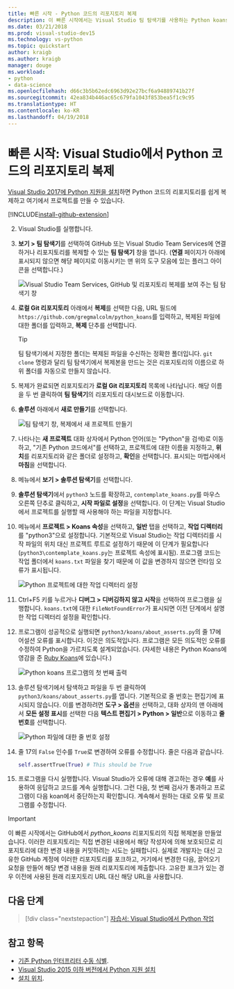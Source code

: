 ```yaml
---
title: 빠른 시작 - Python 코드의 리포지토리 복제
description: 이 빠른 시작에서는 Visual Studio 팀 탐색기를 사용하는 Python koans 리포지토리를 복제하여 Visual Studio에서 Python 프로젝트를 만듭니다.
ms.date: 03/21/2018
ms.prod: visual-studio-dev15
ms.technology: vs-python
ms.topic: quickstart
author: kraigb
ms.author: kraigb
manager: douge
ms.workload:
- python
- data-science
ms.openlocfilehash: d66c3b5b62edc6963d92e27bcf6a94889741b27f
ms.sourcegitcommit: 42ea834b446ac65c679fa1043f853bea5f1c9c95
ms.translationtype: HT
ms.contentlocale: ko-KR
ms.lasthandoff: 04/19/2018
---
```

# <a name="quickstart-clone-a-repository-of-python-code-in-visual-studio"></a>빠른 시작: Visual Studio에서 Python 코드의 리포지토리 복제

[Visual Studio 2017에 Python 지원을 설치](installing-python-support-in-visual-studio.md)하면 Python 코드의 리포지토리를 쉽게 복제하고 여기에서 프로젝트를 만들 수 있습니다.

[!INCLUDE[install-github-extension](includes/install-github-extension.md)]

2. Visual Studio를 실행합니다.

3. **보기 > 팀 탐색기**를 선택하여 GitHub 또는 Visual Studio Team Services에 연결하거나 리포지토리를 복제할 수 있는 **팀 탐색기** 창을 엽니다. (**연결** 페이지가 아래에 표시되지 않으면 해당 페이지로 이동시키는 맨 위의 도구 모음에 있는 플러그 아이콘을 선택합니다.)

    ![Visual Studio Team Services, GitHub 및 리포지토리 복제를 보여 주는 팀 탐색기 창](media/team-explorer.png)

4. **로컬 Git 리포지토리** 아래에서 **복제**를 선택한 다음, URL 필드에 `https://github.com/gregmalcolm/python_koans`를 입력하고, 복제된 파일에 대한 폴더를 입력하고, **복제** 단추를 선택합니다.

    > [!Tip]
    > 팀 탐색기에서 지정한 폴더는 복제된 파일을 수신하는 정확한 폴더입니다. `git clone` 명령과 달리 팀 탐색기에서 복제본을 만드는 것은 리포지토리의 이름으로 하위 폴더를 자동으로 만들지 않습니다.

5. 복제가 완료되면 리포지토리가 **로컬 Git 리포지토리** 목록에 나타납니다. 해당 이름을 두 번 클릭하여 **팀 탐색기**의 리포지토리 대시보드로 이동합니다.

6. **솔루션** 아래에서 **새로 만들기**를 선택합니다.

    ![팀 탐색기 창, 복제에서 새 프로젝트 만들기](media/team-explorer-new-project.png)

7. 나타나는 **새 프로젝트** 대화 상자에서 Python 언어(또는 "Python"을 검색)로 이동하고, "기존 Python 코드에서"를 선택하고, 프로젝트에 대한 이름을 지정하고, **위치**를 리포지토리와 같은 폴더로 설정하고, **확인**을 선택합니다. 표시되는 마법사에서 **마침**을 선택합니다.

8. 메뉴에서 **보기 > 솔루션 탐색기**를 선택합니다.

9. **솔루션 탐색기**에서 `python3` 노드를 확장하고, `contemplate_koans.py`를 마우스 오른쪽 단추로 클릭하고, **시작 파일로 설정**을 선택합니다. 이 단계는 Visual Studio에서 프로젝트를 실행할 때 사용해야 하는 파일을 지정합니다.

10. 메뉴에서 **프로젝트 > Koans 속성**을 선택하고, **일반** 탭을 선택하고, **작업 디렉터리**를 "python3"으로 설정합니다. 기본적으로 Visual Studio는 작업 디렉터리를 시작 파일의 위치 대신 프로젝트 루트로 설정하기 때문에 이 단계가 필요합니다(`python3\contemplate_koans.py`는 프로젝트 속성에 표시됨). 프로그램 코드는 작업 폴더에서 `koans.txt` 파일을 찾기 때문에 이 값을 변경하지 않으면 런타임 오류가 표시됩니다.

    ![Python 프로젝트에 대한 작업 디렉터리 설정](media/projects-set-working-directory.png)

11. Ctrl+F5 키를 누르거나 **디버그 > 디버깅하지 않고 시작**을 선택하여 프로그램을 실행합니다. `koans.txt`에 대한 `FileNotFoundError`가 표시되면 이전 단계에서 설명한 작업 디렉터리 설정을 확인합니다.

12. 프로그램이 성공적으로 실행되면 `python3/koans/about_asserts.py`의 줄 17에 어설션 오류를 표시합니다. 이것은 의도적입니다. 프로그램은 모든 의도적인 오류를 수정하여 Python을 가르치도록 설계되었습니다. (자세한 내용은 Python Koans에 영감을 준 [Ruby Koans](http://rubykoans.com/)에 있습니다.)

    ![Python koans 프로그램의 첫 번째 출력](media/koans-output.png)

13. 솔루션 탐색기에서 탐색하고 파일을 두 번 클릭하여 `python3/koans/about_asserts.py`를 엽니다. 기본적으로 줄 번호는 편집기에 표시되지 않습니다. 이를 변경하려면 **도구 > 옵션**을 선택하고, 대화 상자의 맨 아래에서 **모든 설정 표시**를 선택한 다음 **텍스트 편집기 > Python > 일반**으로 이동하고 **줄 번호**를 선택합니다.

    ![Python 파일에 대한 줄 번호 설정](media/options-general-line-numbers.png)

14. 줄 17의 `False` 인수를 `True`로 변경하여 오류를 수정합니다. 줄은 다음과 같습니다.

    ```python
    self.assertTrue(True) # This should be True
    ```

15. 프로그램을 다시 실행합니다. Visual Studio가 오류에 대해 경고하는 경우 **예**를 사용하여 응답하고 코드를 계속 실행합니다. 그런 다음, 첫 번째 검사가 통과하고 프로그램이 다음 koan에서 중단하는지 확인합니다. 계속해서 원하는 대로 오류 및 프로그램를 수정합니다.

> [!Important]
> 이 빠른 시작에서는 GitHub에서 *python_koans* 리포지토리의 직접 복제본을 만들었습니다. 이러한 리포지토리는 직접 변경된 내용에서 해당 작성자에 의해 보호되므로 리포지토리에 대한 변경 내용을 커밋하려는 시도는 실패합니다. 실제로 개발자는 대신 고유한 GitHub 계정에 이러한 리포지토리를 포크하고, 거기에서 변경한 다음, 끌어오기 요청을 만들어 해당 변경 내용을 원래 리포지토리에 제출합니다. 고유한 포크가 있는 경우 이전에 사용된 원래 리포지토리 URL 대신 해당 URL을 사용합니다.

## <a name="next-steps"></a>다음 단계

> [!div class="nextstepaction"]
> [자습서: Visual Studio에서 Python 작업](tutorial-working-with-python-in-visual-studio-step-01-create-project.md)

## <a name="see-also"></a>참고 항목

- [기존 Python 인터프리터 수동 식별](managing-python-environments-in-visual-studio.md#manually-identifying-an-existing-environment).
- [Visual Studio 2015 이하 버전에서 Python 지원 설치](installing-python-support-in-visual-studio.md)
- [설치 위치](installing-python-support-in-visual-studio.md#install-locations).

